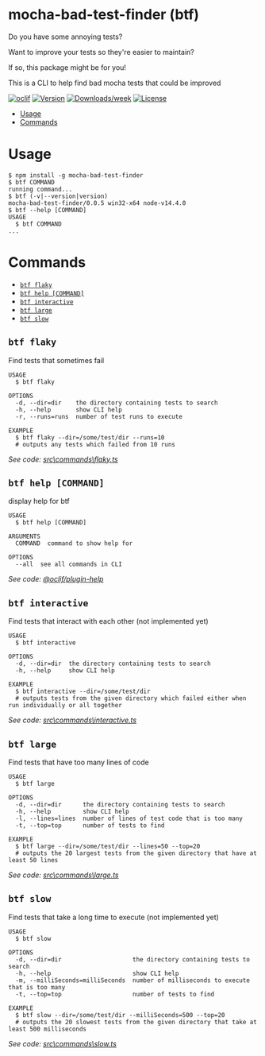 mocha-bad-test-finder (btf)
=====================

Do you have some annoying tests?

Want to improve your tests so they're easier to maintain?

If so, this package might be for you!

This is a CLI to help find bad mocha tests that could be improved

[![oclif](https://img.shields.io/badge/cli-oclif-brightgreen.svg)](https://oclif.io)
[![Version](https://img.shields.io/npm/v/mocha-bad-test-finder.svg)](https://npmjs.org/package/mocha-bad-test-finder)
[![Downloads/week](https://img.shields.io/npm/dw/mocha-bad-test-finder.svg)](https://npmjs.org/package/mocha-bad-test-finder)
[![License](https://img.shields.io/npm/l/mocha-bad-test-finder.svg)](https://github.com/Dylanlan/mocha-bad-test-finder/blob/master/package.json)

<!-- toc -->
* [Usage](#usage)
* [Commands](#commands)
<!-- tocstop -->
# Usage
<!-- usage -->
```sh-session
$ npm install -g mocha-bad-test-finder
$ btf COMMAND
running command...
$ btf (-v|--version|version)
mocha-bad-test-finder/0.0.5 win32-x64 node-v14.4.0
$ btf --help [COMMAND]
USAGE
  $ btf COMMAND
...
```
<!-- usagestop -->
# Commands
<!-- commands -->
* [`btf flaky`](#btf-flaky)
* [`btf help [COMMAND]`](#btf-help-command)
* [`btf interactive`](#btf-interactive)
* [`btf large`](#btf-large)
* [`btf slow`](#btf-slow)

## `btf flaky`

Find tests that sometimes fail

```
USAGE
  $ btf flaky

OPTIONS
  -d, --dir=dir    the directory containing tests to search
  -h, --help       show CLI help
  -r, --runs=runs  number of test runs to execute

EXAMPLE
  $ btf flaky --dir=/some/test/dir --runs=10
  # outputs any tests which failed from 10 runs
```

_See code: [src\commands\flaky.ts](https://github.com/Dylanlan/mocha-bad-test-finder/blob/v0.0.5/src\commands\flaky.ts)_

## `btf help [COMMAND]`

display help for btf

```
USAGE
  $ btf help [COMMAND]

ARGUMENTS
  COMMAND  command to show help for

OPTIONS
  --all  see all commands in CLI
```

_See code: [@oclif/plugin-help](https://github.com/oclif/plugin-help/blob/v3.2.0/src\commands\help.ts)_

## `btf interactive`

Find tests that interact with each other (not implemented yet)

```
USAGE
  $ btf interactive

OPTIONS
  -d, --dir=dir  the directory containing tests to search
  -h, --help     show CLI help

EXAMPLE
  $ btf interactive --dir=/some/test/dir
  # outputs tests from the given directory which failed either when run individually or all together
```

_See code: [src\commands\interactive.ts](https://github.com/Dylanlan/mocha-bad-test-finder/blob/v0.0.5/src\commands\interactive.ts)_

## `btf large`

Find tests that have too many lines of code

```
USAGE
  $ btf large

OPTIONS
  -d, --dir=dir      the directory containing tests to search
  -h, --help         show CLI help
  -l, --lines=lines  number of lines of test code that is too many
  -t, --top=top      number of tests to find

EXAMPLE
  $ btf large --dir=/some/test/dir --lines=50 --top=20
  # outputs the 20 largest tests from the given directory that have at least 50 lines
```

_See code: [src\commands\large.ts](https://github.com/Dylanlan/mocha-bad-test-finder/blob/v0.0.5/src\commands\large.ts)_

## `btf slow`

Find tests that take a long time to execute (not implemented yet)

```
USAGE
  $ btf slow

OPTIONS
  -d, --dir=dir                    the directory containing tests to search
  -h, --help                       show CLI help
  -m, --milliSeconds=milliSeconds  number of milliseconds to execute that is too many
  -t, --top=top                    number of tests to find

EXAMPLE
  $ btf slow --dir=/some/test/dir --milliSeconds=500 --top=20
  # outputs the 20 slowest tests from the given directory that take at least 500 milliseconds
```

_See code: [src\commands\slow.ts](https://github.com/Dylanlan/mocha-bad-test-finder/blob/v0.0.5/src\commands\slow.ts)_
<!-- commandsstop -->
